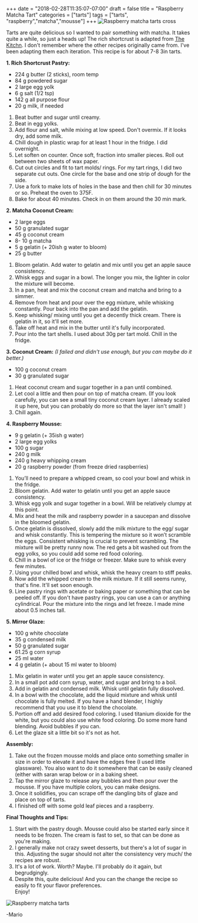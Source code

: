 +++
date = "2018-02-28T11:35:07-07:00"
draft = false
title = "Raspberry Matcha Tart"
categories = ["tarts"]
tags = ["tarts", "raspberry","matcha","mousse"]
+++
![Raspberry matcha tarts cross](https://farm8.staticflickr.com/7838/46544995685_43063d0632_c.jpg)

Tarts are quite delicious so I wanted to pair something with matcha. It takes quite a while, so just a heads up! The rich shortcrust is adapted from [The Kitchn](http://www.thekitchn.com/how-to-make-pate-sablee-for-classic-tarts-and-pastries-222311). I don't remember where the other recipes originally came from. I've been adapting them each iteration. This recipe is for about 7-8 3in tarts. 

**1. Rich Shortcrust Pastry:**  
- 224 g butter (2 sticks), room temp  
- 84 g powdered sugar  
- 2 large egg yolk  
- 6 g salt (1/2 tsp)  
- 142 g all purpose flour  
- 20 g milk, if needed  

1. Beat butter and sugar until creamy.  
2. Beat in egg yolks.  
3. Add flour and salt, while mixing at low speed. Don't overmix. If it looks dry, add some milk.  
4. Chill dough in plastic wrap for at least 1 hour in the fridge. I did overnight.  
5. Let soften on counter. Once soft, fraction into smaller pieces. Roll out between two sheets of wax paper.  
6. Cut out circles and fit to tart molds/ rings. For my tart rings, I did two separate cut outs. One circle for the base and one strip of dough for the side.  
7. Use a fork to make lots of holes in the base and then chill for 30 minutes or so. Preheat the oven to 375F.   
8. Bake for about 40 minutes. Check in on them around the 30 min mark.  

**2. Matcha Coconut Cream:**  
- 2 large eggs  
- 50 g granulated sugar  
- 45 g coconut cream  
- 8- 10 g matcha  
- 5 g gelatin (+ 20ish g water to bloom)  
- 25 g butter  

1. Bloom gelatin. Add water to gelatin and mix until you get an apple sauce consistency.  
2. Whisk eggs and sugar in a bowl. The longer you mix, the lighter in color the mixture will become.  
3. In a pan, heat and mix the coconut cream and matcha and bring to a simmer.    
4. Remove from heat and pour over the egg mixture, while whisking constantly. Pour back into the pan and add the gelatin.  
5. Keep whisking/ mixing until you get a decently thick cream. There is gelatin in it, so it'll set more.  
6. Take off heat and mix in the butter until it's fully incorporated.  
7. Pour into the tart shells. I used about 30g per tart mold. Chill in the fridge.   

**3. Coconut Cream:** *(I failed and didn't use enough, but you can maybe do it better.)*  
- 100 g coconut cream  
- 30 g granulated sugar  

1. Heat coconut cream and sugar together in a pan until combined.  
2. Let cool a little and then pour on top of matcha cream.  (If you look carefully, you can see a small tiny coconut cream layer. I already scaled it up here, but you can probably do more so that the layer isn't small! )
3. Chill again.  

**4. Raspberry Mousse:**  
- 9 g gelatin  (+ 35ish g water)  
- 2 large egg yolks  
- 100 g sugar  
- 240 g milk  
- 240 g heavy whipping cream  
- 20 g raspberry powder (from freeze dried raspberries)  

1. You’ll need to prepare a whipped cream, so cool your bowl and whisk in the fridge.  
2. Bloom gelatin. Add water to gelatin until you get an apple sauce consistency.  
3. Whisk egg yolk and sugar together in a bowl. Will be relatively clumpy at this point.  
4. Mix and heat the milk and raspberry powder in a saucepan and dissolve in the bloomed gelatin.  
5. Once gelatin is dissolved, slowly add the milk mixture to the egg/ sugar and whisk constantly. This is tempering the mixture so it won’t scramble the eggs. Consistent whisking is crucial to prevent scrambling. The mixture will be pretty runny now. The red gets a bit washed out from the egg yolks, so you could add some red food coloring.   
6. Chill in a bowl of ice or the fridge or freezer. Make sure to whisk every few minutes.  
7. Using your chilled bowl and whisk, whisk the heavy cream to stiff peaks.  
8. Now add the whipped cream to the milk mixture. If it still seems runny, that's fine. It'll set soon enough.  
9. Line pastry rings with acetate or baking paper or something that can be peeled off. If you don't have pastry rings, you can use a can or anything cylindrical. Pour the mixture into the rings and let freeze. I made mine about 0.5 inches tall.  
  
**5. Mirror Glaze:**  
- 100 g white chocolate   
- 35 g condensed milk  
- 50 g granulated sugar  
- 61.25 g corn syrup  
- 25 ml water  
- 4 g gelatin (+ about 15 ml water to bloom)  
  
1. Mix gelatin in water until you get an apple sauce consistency.   
2. In a small pot add corn syrup, water, and sugar and bring to a boil.   
3. Add in gelatin and condensed milk. Whisk until gelatin fully dissolved.  
4. In a bowl with the chocolate, add the liquid mixture and whisk until chocolate is fully melted. If you have a hand blender, I highly recommend that you use it to blend the chocolate.   
5. Portion off and add desired food coloring. I used titanium dioxide for the white, but you could also use white food coloring. Do some more hand blending. Avoid bubbles if you can.  
6. Let the glaze sit a little bit so it's not as hot.  
 
**Assembly:**  
1. Take out the frozen mousse molds and place onto something smaller in size in order to elevate it and have the edges free (I used little glassware). You also want to do it somewhere that can be easily cleaned (either with saran wrap below or in a baking sheet.  
2. Tap the mirror glaze to release any bubbles and then pour over the mousse. If you have multiple colors, you can make designs.  
3. Once it solidifies, you can scrape off the dangling bits of glaze and place on top of tarts.  
4. I finished off with some gold leaf pieces and a raspberry.  

**Final Thoughts and Tips:**  
1. Start with the pastry dough. Mousse could also be started early since it needs to be frozen. The cream is fast to set, so that can be done as you're making.  
2. I generally make not crazy sweet desserts, but there's a lot of sugar in this. Adjusting the sugar should not alter the consistency very much/ the recipes are robust.  
3. It's a lot of work. Worth? Maybe. I'll probably do it again, but begrudgingly.  
4. Despite this, quite delicious! And you can the change the recipe so easily to fit your flavor preferences.    
Enjoy!  

![Raspberry matcha tarts](https://farm8.staticflickr.com/7911/47460237581_35da61024a_b.jpg)

-Mario